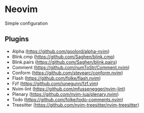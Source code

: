 # Neovim

Simple configuration

## Plugins

- Alpha (https://github.com/goolord/alpha-nvim)
- Blink.cmp (https://github.com/Saghen/blink.cmp)
- Blink.pairs (https://github.com/Saghen/blink.pairs)
- Comment (https://github.com/numToStr/Comment.nvim)
- Conform (https://github.com/stevearc/conform.nvim)
- Flash (https://github.com/folke/flash.nvim)
- Fzf (https://github.com/junegunn/fzf.vim)
- Nvim-lint (https://github.com/mfussenegger/nvim-lint)
- Plenary (https://github.com/nvim-lua/plenary.nvim)
- Todo (https://github.com/folke/todo-comments.nvim)
- Treesitter (https://github.com/nvim-treesitter/nvim-treesitter)
